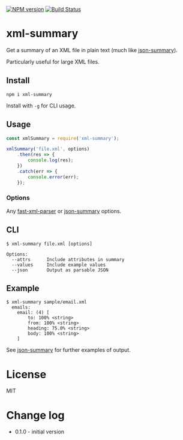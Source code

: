 [![NPM version](https://img.shields.io/npm/v/xml-summary.svg)](https://www.npmjs.com/package/xml-summary)
[![Build Status](https://img.shields.io/travis/moos/xml-summary/master.svg)](https://travis-ci.org/moos/xml-summary)

# xml-summary

 Get a summary of an XML file in plain text (much like [json-summary](https://andrewtburks.dev/json-summary/)).

Particularly useful for large XML files.

## Install
```
npm i xml-summary
```
Install with `-g` for CLI usage.

## Usage
```js
const xmlSummary = require('xml-summary');

xmlSummary('file.xml', options)
	.then(res => {
		console.log(res);
	})
	.catch(err => {
		console.error(err);
	});
```

### Options

Any [fast-xml-parser](https://github.com/NaturalIntelligence/fast-xml-parser#xml-to-json) or [json-summary](https://andrewtburks.dev/json-summary/) options.

## CLI

```
$ xml-summary file.xml [options]

Options:
  --attrs      Include attributes in summary
  --values     Include example values
  --json       Output as parsable JSON
```

## Example
```
$ xml-summary sample/email.xml
  emails:
    email: (4) [
        to: 100% <string>
        from: 100% <string>
        heading: 75.0% <string>
        body: 100% <string>
    ]
```

See [json-summary](https://andrewtburks.dev/json-summary/) for further examples of output.

# License
MIT

# Change log
- 0.1.0 - initial version
